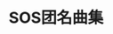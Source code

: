 ---
logo: images/music/SOS团名曲集.jpg
title: SOS团名曲集
subTitle: ｢SOS団名曲アルバム｣ 共8回，包括《凉宫春日的忧郁 2009版》的bgm，[16bit_48kHz]

category: 音乐

hasResource: true
downloadList:
  - intro: 第1回
    size: 77.1MB
    link: https://pan.baidu.com/s/1wL3vNgnGKIB3R8xd19LgPg
  - intro: 第2回
    size: 132.3MB
    link: https://pan.baidu.com/s/1wL3vNgnGKIB3R8xd19LgPg
  - intro: 第3回
    size: 60.8MB
    link: https://pan.baidu.com/s/1wL3vNgnGKIB3R8xd19LgPg
  - intro: 第4回
    size: 47.5MB
    link: https://pan.baidu.com/s/1wL3vNgnGKIB3R8xd19LgPg
  - intro: 第5回
    size: 63.3MB
    link: https://pan.baidu.com/s/1wL3vNgnGKIB3R8xd19LgPg
  - intro: 第6回
    size: 59MB
    link: https://pan.baidu.com/s/1wL3vNgnGKIB3R8xd19LgPg
  - intro: 第7回
    size: 88.4MB
    link: https://pan.baidu.com/s/1wL3vNgnGKIB3R8xd19LgPg
  - intro: 第8回
    size: 39.2MB
    link: https://pan.baidu.com/s/1wL3vNgnGKIB3R8xd19LgPg
  - intro: 云盘 提取码:ypkw
    size: 
    link: https://pan.baidu.com/s/1wL3vNgnGKIB3R8xd19LgPg

downloadContent: |
  ｢SOS団名曲アルバム｣ 共8回，包括《凉宫春日的忧郁 2009版》的bgm [16bit_48kHz]<br><br>
  版权属于:VCB-Studio<br>
  文件地址:https://vcb-s.com/archives/11328
---